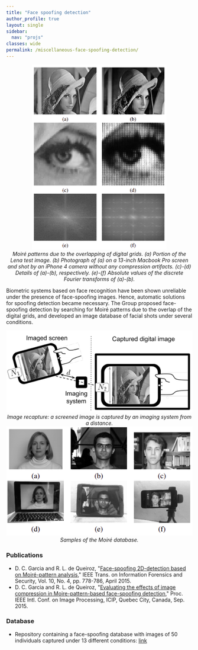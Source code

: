 ```yaml
---
title: "Face spoofing detection"
author_profile: true
layout: single
sidebar:
  nav: "projs"
classes: wide
permalink: /miscellaneous-face-spoofing-detection/
---
```


<p style="text-align:center;">
  <img src="https://github.com/DiogoCaetanoGarcia/minimal-mistakes/raw/master/assets/images/face_spoofing.png" height="500"><br>
  <i> Moiré patterns due to the overlapping of digital grids. (a) Portion of the Lena test image. (b) Photograph of (a) on a 13-inch Macbook Pro screen and shot by an iPhone 4 camera without any compression artifacts. (c)-(d) Details of (a)-(b), respectively. (e)-(f) Absolute values of the discrete Fourier transforms of (a)-(b).</i><br>
</p>

Biometric systems based on face recognition have been shown unreliable under the presence of face-spoofing images. Hence, automatic solutions for spoofing detection became necessary. The Group proposed face-spoofing detection by searching for Moiré patterns due to the overlap of the digital grids, and developed an image database of facial shots under several conditions.

<p style="text-align:center;">
  <img src="https://github.com/DiogoCaetanoGarcia/minimal-mistakes/raw/master/assets/images/image_recapture.png"><br>
  <i>Image recapture: a screened image is captured by an imaging system
from a distance.</i><br>
  <img src="https://github.com/DiogoCaetanoGarcia/minimal-mistakes/raw/master/assets/images/moire_database.png"><br>
  <i>Samples of the Moiré database.</i><br>
</p>


### Publications

* D. C. Garcia and R. L. de Queiroz, "[Face-spoofing 2D-detection based on Moiré-pattern analysis](http://queiroz.divp.org/papers/ieee_tifs_face_spoofing.pdf)," IEEE Trans. on Information Forensics and Security, Vol. 10, No. 4, pp. 778-786, April 2015.
* D. C. Garcia and R. L. de Queiroz, "[Evaluating the effects of image compression in Moire-pattern-based face-spoofing detection](http://queiroz.divp.org/papers/icip2015diogo.pdf)," Proc. IEEE Intl. Conf. on Image Processing, ICIP, Quebec City, Canada, Sep. 2015.

### Database

* Repository containing a face-spoofing database with images of 50 individuals captured under 13 different conditions: [link](https://gitlab.com/diogogarcia/Moire_database)